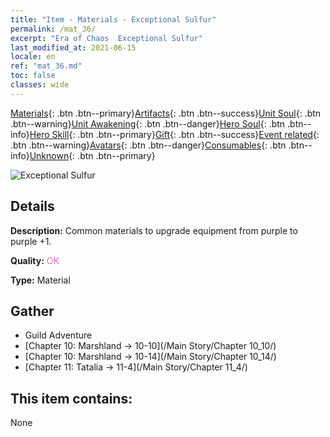 ```yaml
---
title: "Item - Materials - Exceptional Sulfur"
permalink: /mat_36/
excerpt: "Era of Chaos  Exceptional Sulfur"
last_modified_at: 2021-06-15
locale: en
ref: "mat_36.md"
toc: false
classes: wide
---
```

 [Materials](/Items/){: .btn .btn--primary}[Artifacts](/Items/Artifacts/){: .btn .btn--success}[Unit Soul](/Items/UnitSoul/){: .btn .btn--warning}[Unit Awakening](/Items/UnitAwakening/){: .btn .btn--danger}[Hero Soul](/Items/HeroSoul/){: .btn .btn--info}[Hero Skill](/Items/HeroSkill/){: .btn .btn--primary}[Gift](/Items/Gift/){: .btn .btn--success}[Event related](/Items/Events/){: .btn .btn--warning}[Avatars](/Items/Avatars/){: .btn .btn--danger}[Consumables](/Items/Consumables/){: .btn .btn--info}[Unknown](/Items/Unknown/){: .btn .btn--primary}

 ![Exceptional Sulfur](/images/t/i_cailiao_liuhuang2.png)

## Details
 **Description:** Common materials to upgrade equipment from purple to purple +1.

 **Quality:** <span style="color: #DA70D6">OK</span>

 **Type:** Material

## Gather

*    Guild Adventure 
*    [Chapter 10: Marshland -> 10-10](/Main Story/Chapter 10_10/) 
*    [Chapter 10: Marshland -> 10-14](/Main Story/Chapter 10_14/) 
*    [Chapter 11: Tatalia -> 11-4](/Main Story/Chapter 11_4/) 

## This item contains:

  None

